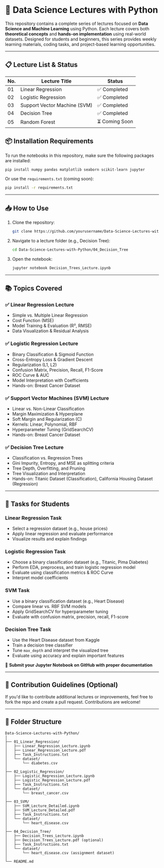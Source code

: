 
# 📘 Data Science Lectures with Python

This repository contains a complete series of lectures focused on **Data Science and Machine Learning** using Python. Each lecture covers both **theoretical concepts** and **hands-on implementation** using real-world datasets. Designed for students and beginners, this series provides weekly learning materials, coding tasks, and project-based learning opportunities.

---

## 📋 Lecture List & Status

| No. | Lecture Title       | Status        |
| --- | ------------------- | ------------- |
| 01  | Linear Regression   | ✅ Completed   |
| 02  | Logistic Regression | ✅ Completed   |
| 03  | Support Vector Machine (SVM) | ✅ Completed   |
| 04  | Decision Tree       | ✅ Completed   |
| 05  | Random Forest       | ⏳ Coming Soon |



## 📦 Installation Requirements

To run the notebooks in this repository, make sure the following packages are installed:

```bash
pip install numpy pandas matplotlib seaborn scikit-learn jupyter
````

Or use the `requirements.txt` (coming soon):

```bash
pip install -r requirements.txt
```

---

## 📥 How to Use

1. Clone the repository:

   ```bash
   git clone https://github.com/yourusername/Data-Science-Lectures-with-Python.git
   ```

2. Navigate to a lecture folder (e.g., Decision Tree):

   ```bash
   cd Data-Science-Lectures-with-Python/04_Decision_Tree
   ```

3. Open the notebook:

   ```bash
   jupyter notebook Decision_Trees_Lecture.ipynb
   ```

---

## 📚 Topics Covered

### ✅ Linear Regression Lecture

* Simple vs. Multiple Linear Regression
* Cost Function (MSE)
* Model Training & Evaluation (R², RMSE)
* Data Visualization & Residual Analysis

### ✅ Logistic Regression Lecture

* Binary Classification & Sigmoid Function
* Cross-Entropy Loss & Gradient Descent
* Regularization (L1, L2)
* Confusion Matrix, Precision, Recall, F1-Score
* ROC Curve & AUC
* Model Interpretation with Coefficients
* Hands-on: Breast Cancer Dataset

### ✅ Support Vector Machines (SVM) Lecture

* Linear vs. Non-Linear Classification
* Margin Maximization & Hyperplane
* Soft Margin and Regularization (C)
* Kernels: Linear, Polynomial, RBF
* Hyperparameter Tuning (GridSearchCV)
* Hands-on: Breast Cancer Dataset

### ✅ Decision Tree Lecture

* Classification vs. Regression Trees
* Gini Impurity, Entropy, and MSE as splitting criteria
* Tree Depth, Overfitting, and Pruning
* Tree Visualization and Interpretation
* Hands-on: Titanic Dataset (Classification), California Housing Dataset (Regression)

---

## 📃 Tasks for Students

### Linear Regression Task

* Select a regression dataset (e.g., house prices)
* Apply linear regression and evaluate performance
* Visualize results and explain findings

### Logistic Regression Task

* Choose a binary classification dataset (e.g., Titanic, Pima Diabetes)
* Perform EDA, preprocess, and train logistic regression model
* Evaluate using classification metrics & ROC Curve
* Interpret model coefficients

### SVM Task

* Use a binary classification dataset (e.g., Heart Disease)
* Compare linear vs. RBF SVM models
* Apply GridSearchCV for hyperparameter tuning
* Evaluate with confusion matrix, precision, recall, F1-score

### Decision Tree Task

* Use the Heart Disease dataset from Kaggle
* Train a decision tree classifier
* Tune `max_depth` and interpret the visualized tree
* Evaluate using accuracy and explain important features

📄 **Submit your Jupyter Notebook on GitHub with proper documentation**

---

## 🙌 Contribution Guidelines (Optional)

If you'd like to contribute additional lectures or improvements, feel free to fork the repo and create a pull request. Contributions are welcome!

---

## 🧱 Folder Structure

```
Data-Science-Lectures-with-Python/
│
├── 01_Linear_Regression/
│   ├── Linear_Regression_Lecture.ipynb
│   ├── Linear_Regression_Lecture.pdf
│   ├── Task_Instructions.txt
│   └── dataset/
│       └── diabetes.csv
│
├── 02_Logistic_Regression/
│   ├── Logistic_Regression_Lecture.ipynb
│   ├── Logistic_Regression_Lecture.pdf
│   ├── Task_Instructions.txt
│   └── dataset/
│       └── breast_cancer.csv
│
├── 03_SVM/
│   ├── SVM_Lecture_Detailed.ipynb
│   ├── SVM_Lecture_Detailed.pdf
│   ├── Task_Instructions.txt
│   └── dataset/
│       └── heart_disease.csv
│
├── 04_Decision_Tree/
│   ├── Decision_Trees_Lecture.ipynb
│   ├── Decision_Trees_Lecture.pdf (optional)
│   ├── Task_Instructions.txt
│   └── dataset/
│       └── heart_disease.csv (assignment dataset)
│
└── README.md
```

